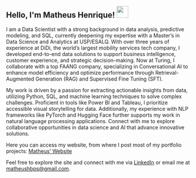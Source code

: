 ## Hello, I'm Matheus Henrique! [<img src="https://github.com/user-attachments/assets/6a2297b4-08ad-471d-8158-e6ea9b41688f" width="32" height="32">](https://matheushbps.github.io/)


I am a Data Scientist with a strong background in data analysis, predictive modeling, and SQL, currently deepening my expertise with a Master’s in Data Science and Analytics at USP/ESALQ. With over three years of experience at DiDi, the world’s largest mobility services tech company, I developed end-to-end data solutions to support business intelligence, customer experience, and strategic decision-making. Now at Turing, I collaborate with a top FAANG company, specializing in Conversational AI to enhance model efficiency and optimize performance through Retrieval-Augmented Generation (RAG) and Supervised Fine Tuning (SFT).

My work is driven by a passion for extracting actionable insights from data, utilizing Python, SQL, and machine learning techniques to solve complex challenges. Proficient in tools like Power BI and Tableau, I prioritize accessible visual storytelling for data. Additionally, my experience with NLP frameworks like PyTorch and Hugging Face further supports my work in natural language processing applications. Connect with me to explore collaborative opportunities in data science and AI that advance innovative solutions.

Here you can access my website, from where I post most of my portfolio projects: [Matheus' Website](https://matheushbps.github.io/)

Feel free to explore the site and connect with me via [LinkedIn](https://www.linkedin.com/in/matheushbps/) or email me at [matheushbps@gmail.com](mailto:matheushbps@gmail.com).
